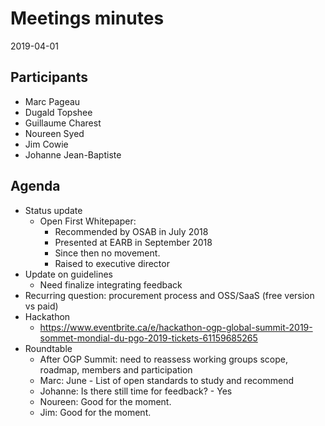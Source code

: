 # Meetings minutes

2019-04-01

## Participants 

* Marc Pageau
* Dugald Topshee
* Guillaume Charest
* Noureen Syed
* Jim Cowie
* Johanne Jean-Baptiste

## Agenda

* Status update
  * Open First Whitepaper: 
    * Recommended by OSAB in July 2018
    * Presented at EARB in September 2018
    * Since then no movement.
    * Raised to executive director
* Update on guidelines
  * Need finalize integrating feedback
* Recurring question: procurement process and OSS/SaaS (free version vs paid)
* Hackathon
  * https://www.eventbrite.ca/e/hackathon-ogp-global-summit-2019-sommet-mondial-du-pgo-2019-tickets-61159685265
* Roundtable
  * After OGP Summit: need to reassess working groups scope, roadmap, members and participation
  * Marc: June - List of open standards to study and recommend
  * Johanne: Is there still time for feedback? - Yes
  * Noureen: Good for the moment.
  * Jim: Good for the moment.